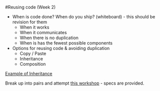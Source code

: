 #Reusing code (Week 2)

* When is code done? When do you ship? (whiteboard) - this should be revision for them
  - When it works
  - When it communicates
  - When there is no duplication
  - When is has the fewest possible components
* Options for reusing code & avoiding duplication
  - Copy / Paste
  - Inheritance
  - Composition

[Example of Inheritance](https://gist.github.com/danldb/301ff61627dfb658d0f32ce896609472)

Break up into pairs and attempt [this workshop](https://github.com/ddosque/workshop-inheritance-composition) - specs are provided.
